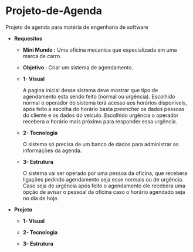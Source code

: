 # Projeto-de-Agenda
Projeto de agenda para matéria de engenharia de software

* **Requesitos**

  * **Mini Mundo :** Uma oficina mecanica que especializada em uma marca de carro.

  * **Objetivo :** Criar um sistema de agendamento.

  * **1- Visual**

     A pagina inicial desse sistema deve mostrar que tipo de agendamento esta sendo feito (normal ou urgência).
Escolhido normal o operador do sistema terá acesso aos horários disponíveis,  após feito a escolha do horário basta preencher os dados pessoas do cliente e os dados do veiculo.
Escolhido urgência o operador recebera o horário mais próximo para responder essa urgência.

  * **2- Tecnologia**
    
    O sistema só precisa de um banco de dados para administrar as informações da agenda.
    
  * **3- Estrutura**
    
    O sistema vai ser operado por uma pessoa da oficina, que recebera ligações pedindo agendamento seja esse normais ou de urgência. Caso seja de urgência após feito o agendamento ele recebera uma opção de avisar o pessoal da oficina caso o horário agendado seja no dia de hoje.
  
* **Projeto**

  * **1- Visual**
  
  * **2- Tecnologia**
  
  * **3- Estrutura**
